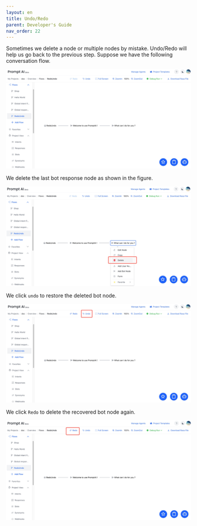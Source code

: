 ```yaml
---
layout: en
title: Undo/Redo
parent: Developer's Guide
nav_order: 22
---
```

Sometimes we delete a node or multiple nodes by mistake.  Undo/Redo will help us go back to the previous step.  Suppose we have the following conversation flow.

![001-redo_undo](/assets/images/tutorial/redoundo_example_1.jpg)

We delete the last bot response node as shown in the figure. 

![02-redo_undo](/assets/images/tutorial/redounde_example_1_1.jpg)

We click `undo` to restore the deleted bot node.

![03-redo_undo](/assets/images/tutorial/redoundo_example_1_2.jpg)

We click `Redo` to delete the recovered bot node again.

![04-redo_undo](/assets/images/tutorial/redoundo_example_1_4.jpg)
